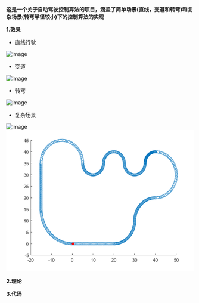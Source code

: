 **这是一个关于自动驾驶控制算法的项目，涵盖了简单场景(直线，变道和转弯)和复杂场景(转弯半径较小)下的控制算法的实现**

**1.效果** 

* 直线行驶

![image](https://github.com/chenchenxixi/Autonomous-Driving-Project1/blob/main/gif/%E7%9B%B4%E7%BA%BF.gif) 

* 变道

![image](https://github.com/chenchenxixi/Autonomous-Driving-Project1/blob/main/gif/%E5%8F%98%E9%81%93.gif)

* 转弯

![image](https://github.com/chenchenxixi/Autonomous-Driving-Project1/blob/main/gif/%E8%BD%AC%E5%BC%AF.gif)

* 复杂场景

![image](https://github.com/chenchenxixi/Autonomous-Driving-Project1/blob/main/gif/%E5%A4%8D%E6%9D%82%E5%9C%BA%E6%99%AF%E6%95%88%E6%9E%9C.gif)![image](https://github.com/chenchenxixi/Autonomous-Driving-Project1/blob/main/gif/planning_trajectory.png)


**2.理论**

**3.代码** 
